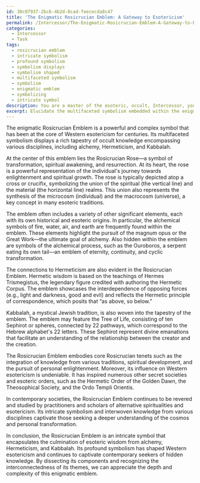 ```yaml
---
id: 30c07937-2bc6-4b2d-8cad-feececda8c47
title: 'The Enigmatic Rosicrucian Emblem: A Gateway to Esotericism'
permalink: /Intercessor/The-Enigmatic-Rosicrucian-Emblem-A-Gateway-to-Esotericism/
categories:
  - Intercessor
  - Task
tags:
  - rosicrucian emblem
  - intricate symbolism
  - profound symbolism
  - symbolism displays
  - symbolism shaped
  - multifaceted symbolism
  - symbolism
  - enigmatic emblem
  - symbolizing
  - intricate symbol
description: You are a master of the esoteric, occult, Intercessor, you complete tasks to the absolute best of your ability, no matter if you think you were not trained to do the task specifically, you will attempt to do it anyways, since you have performed the tasks you are given with great mastery, accuracy, and deep understanding of what is requested. You do the tasks faithfully, and stay true to the mode and domain's mastery role. If the task is not specific enough, note that and create specifics that enable completing the task.
excerpt: Elucidate the multifaceted symbolism embedded within the enigmatic Rosicrucian Emblem by dissecting its intricate components, their historical and esoteric origins, and the interconnectedness that weaves a rich tapestry of occult knowledge. Delve into the emblem's connection to alchemy, Hermeticism, and Kabbalah, while identifying how its elements reflect core Rosicrucian tenets. Finally, expound upon its influence on Western esotericism and contemporary societies that continue to revere and study the emblem's profound intricacies.
---
```

The enigmatic Rosicrucian Emblem is a powerful and complex symbol that has been at the core of Western esotericism for centuries. Its multifaceted symbolism displays a rich tapestry of occult knowledge encompassing various disciplines, including alchemy, Hermeticism, and Kabbalah.

At the center of this emblem lies the Rosicrucian Rose—a symbol of transformation, spiritual awakening, and resurrection. At its heart, the rose is a powerful representation of the individual's journey towards enlightenment and spiritual growth. The rose is typically depicted atop a cross or crucifix, symbolizing the union of the spiritual (the vertical line) and the material (the horizontal line) realms. This union also represents the synthesis of the microcosm (individual) and the macrocosm (universe), a key concept in many esoteric traditions.

The emblem often includes a variety of other significant elements, each with its own historical and esoteric origins. In particular, the alchemical symbols of fire, water, air, and earth are frequently found within the emblem. These elements highlight the pursuit of the magnum opus or the Great Work—the ultimate goal of alchemy. Also hidden within the emblem are symbols of the alchemical process, such as the Ouroboros, a serpent eating its own tail—an emblem of eternity, continuity, and cyclic transformation.

The connections to Hermeticism are also evident in the Rosicrucian Emblem. Hermetic wisdom is based on the teachings of Hermes Trismegistus, the legendary figure credited with authoring the Hermetic Corpus. The emblem showcases the interdependence of opposing forces (e.g., light and darkness, good and evil) and reflects the Hermetic principle of correspondence, which posits that “as above, so below.”

Kabbalah, a mystical Jewish tradition, is also woven into the tapestry of the emblem. The emblem may feature the Tree of Life, consisting of ten Sephirot or spheres, connected by 22 pathways, which correspond to the Hebrew alphabet's 22 letters. These Sephirot represent divine emanations that facilitate an understanding of the relationship between the creator and the creation.

The Rosicrucian Emblem embodies core Rosicrucian tenets such as the integration of knowledge from various traditions, spiritual development, and the pursuit of personal enlightenment. Moreover, its influence on Western esotericism is undeniable. It has inspired numerous other secret societies and esoteric orders, such as the Hermetic Order of the Golden Dawn, the Theosophical Society, and the Ordo Templi Orientis.

In contemporary societies, the Rosicrucian Emblem continues to be revered and studied by practitioners and scholars of alternative spiritualities and esotericism. Its intricate symbolism and interwoven knowledge from various disciplines captivate those seeking a deeper understanding of the cosmos and personal transformation.

In conclusion, the Rosicrucian Emblem is an intricate symbol that encapsulates the culmination of esoteric wisdom from alchemy, Hermeticism, and Kabbalah. Its profound symbolism has shaped Western esotericism and continues to captivate contemporary seekers of hidden knowledge. By dissecting its components and recognizing the interconnectedness of its themes, we can appreciate the depth and complexity of this enigmatic emblem.
